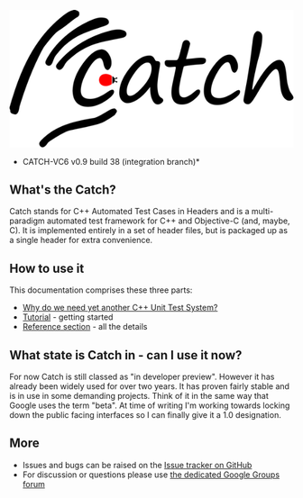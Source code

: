 ![catch logo](catch-logo-small.png)

* CATCH-VC6 v0.9 build 38 (integration branch)*

## What's the Catch?

Catch stands for C++ Automated Test Cases in Headers and is a multi-paradigm automated test framework for C++ and Objective-C (and, maybe, C). It is implemented entirely in a set of header files, but is packaged up as a single header for extra convenience.

## How to use it
This documentation comprises these three parts:

* [Why do we need yet another C++ Unit Test System?](docs/why-catch.md)
* [Tutorial](docs/tutorial.md) - getting started
* [Reference section](docs/reference-index.md) - all the details

## What state is Catch in - can I use it now?

For now Catch is still classed as "in developer preview". However it has already been widely used for over two years. It has proven fairly stable and is in use in some demanding projects. Think of it in the same way that Google uses the term "beta".
At time of writing I'm working towards locking down the public facing interfaces so I can finally give it a 1.0 designation.


## More
* Issues and bugs can be raised on the [Issue tracker on GitHub](https://github.com/philsquared/Catch/issues)
* For discussion or questions please use [the dedicated Google Groups forum](https://groups.google.com/forum/?fromgroups#!forum/catch-forum)
